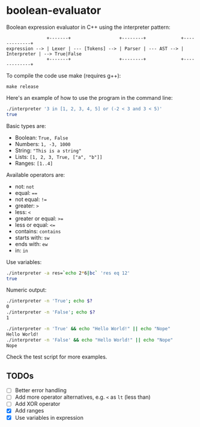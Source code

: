 # boolean-evaluator
Boolean expression evaluator in C++ using the interpreter pattern:
```
               +-------+                  +--------+             +-------------+
expression --> | Lexer | --- [Tokens] --> | Parser | --- AST --> | Interpreter | --> True|False
               +-------+                  +--------+             +-------------+
```

To compile the code use make (requires g++):
```
make release
```

Here's an example of how to use the program in the command line:
```bash
./interpreter '3 in [1, 2, 3, 4, 5] or (-2 < 3 and 3 < 5)'
true
```

Basic types are:

* Boolean: `True, False`
* Numbers: `1, -3, 1000`
* String: `"This is a string"`
* Lists: `[1, 2, 3, True, ["a", "b"]]`
* Ranges: `[1..4]`

Available operators are:

* not: `not`
* equal: `==`
* not equal: `!=`
* greater: `>`
* less: `<`
* greater or equal: `>=`
* less or equal: `<=`
* contains: `contains`
* starts with: `sw`
* ends with: `ew`
* in: `in`

Use variables:
```bash
./interpreter -a res=`echo 2*6|bc` 'res eq 12'
true
```

Numeric output:
```bash
./interpreter -n 'True'; echo $?
0
./interpreter -n 'False'; echo $?
1
```
```bash
./interpreter -n 'True' && echo "Hello World!" || echo "Nope"
Hello World!
./interpreter -n 'False' && echo "Hello World!" || echo "Nope"
Nope
```

Check the test script for more examples.

## TODOs

- [ ] Better error handling
- [ ] Add more operator alternatives, e.g. `<` as `lt` (less than)
- [ ] Add XOR operator
- [x] Add ranges
- [x] Use variables in expression
